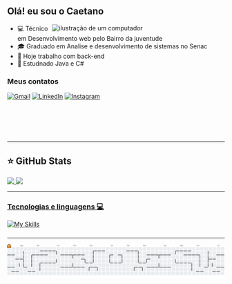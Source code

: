 ## Olá! eu sou o Caetano

<img src="https://raw.githubusercontent.com/MicaelliMedeiros/micaellimedeiros/master/image/computer-illustration.png" alt="ilustração de um computador" min-width="400px" max-width="400px" width="400px" align="right">

- 💻 Técnico em Desenvolvimento web pelo Bairro da juventude
- 🎓 Graduado em Analise e desenvolvimento de sistemas no Senac
- 🔭 Hoje trabalho com back-end
- 🌱 Estudnado Java e C#

### Meus contatos
<p align="left">
  <a href="https://mail.google.com/mail/?view=cm&fs=1&to=caetanogabriel2401@gmail.com" title="Gmail">
  <img src="https://img.shields.io/badge/-Gmail-FF0000?style=flat-square&labelColor=FF0000&logo=gmail&logoColor=white&link=LINK-DO-SEU-GMAIL" alt="Gmail"/></a>
  <a href="https://www.linkedin.com/in/gabriel-caetano-sim%C3%A3o-4ba496251/" title="LinkedIn">
  <img src="https://img.shields.io/badge/-Linkedin-0e76a8?style=flat-square&logo=Linkedin&logoColor=white&link=LINK-DO-SEU-LINKEDIN" alt="LinkedIn"/></a>
  <a href="https://instagram.com/caetanoldk" title="Instagram" target="_blank">
  <img src="https://img.shields.io/badge/-Instagram-DF0174?style=flat-square&labelColor=DF0174&logo=instagram&logoColor=white" alt="Instagram"/>
</a>
</p>
<br>
<br>
<br>
<br>



---
## ⭐ GitHub Stats
<a href="https://github.com/Caetano05">
  <img height="180em" src="https://github-readme-stats.vercel.app/api?username=Caetano05&show_icons=true&theme=radical&include_all_commits=true&count_private=true"/>
  <img height="180em" src="https://github-readme-stats.vercel.app/api/top-langs/?username=Caetano05&layout=compact&langs_count=6&theme=radical"/>

---

### Tecnologias e linguagens 💻
![My Skills](https://skillicons.dev/icons?i=java,js,html,css,spring,react,vscode,idea,postgres,postman)

###
---

<picture>
  <source media="(prefers-color-scheme: dark)" srcset="https://raw.githubusercontent.com/Caetano05/Caetano05/output/pacman-contribution-graph-dark.svg">
  <source media="(prefers-color-scheme: light)" srcset="https://raw.githubusercontent.com/Caetano05/Caetano05/output/pacman-contribution-graph.svg">
  <img alt="pacman contribution graph" src="https://raw.githubusercontent.com/Caetano05/Caetano05/output/pacman-contribution-graph.svg">
</picture>



